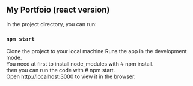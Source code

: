 ## My Portfoio (react version)

In the project directory, you can run:

### `npm start`

Clone the project to your local machine
Runs the app in the development mode.<br>
You need at first to  install node_modules with # npm install.<br>
then you can run the code with # npm start.<br>
Open [http://localhost:3000](http://localhost:3000) to view it in the browser.
